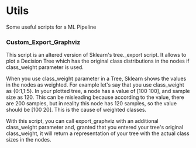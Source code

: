 # Utils
Some useful scripts for a ML Pipeline
<h3> Custom_Export_Graphviz </h3>

This script is an altered version of Sklearn's tree._export script. It allows to plot a Decision Tree which has the original class 
distributions in the nodes if class_weight parameter is used. 

When you use class_weight parameter in a Tree, Sklearn shows the values in the nodes as weighted. For example let's say that you use
class_weight as {0:1,1:5}. In your plotted tree, a node has a value of [100 100], and sample size as 120. This can be misleading 
because according to the value, there are 200 samples, but in reality this node has 120 samples, so the value should be [100 20].
This is the cause of weighted classes. 

With this script, you can call export_graphviz with an additional class_weight parameter and, granted that you entered your tree's original 
class_weight, it will return a representation of your tree with the actual class sizes in the nodes.
